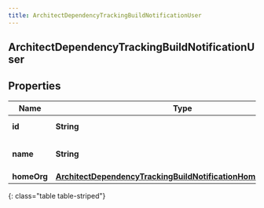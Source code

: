 ```yaml
---
title: ArchitectDependencyTrackingBuildNotificationUser
---
```

## ArchitectDependencyTrackingBuildNotificationUser


## Properties

| Name | Type | Description | Notes |
| ------------ | ------------- | ------------- | ------------- |
| **id** | <!----><!---->**String**<!----> | The ID of the user. |  [optional] |
| **name** | <!----><!---->**String**<!----> | The name of the user, if available. |  [optional] |
| **homeOrg** | <!----><!---->[**ArchitectDependencyTrackingBuildNotificationHomeOrganization**](ArchitectDependencyTrackingBuildNotificationHomeOrganization.html)<!----> |  |  [optional] |
{: class="table table-striped"}



